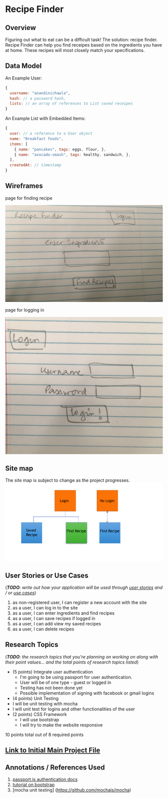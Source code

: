 



# Recipe  Finder 

## Overview


Figuring out what to eat can be a difficult task! The solution: recipe finder. 
Recipe Finder can help you find receipes based on the ingredients you have at home. These recipes will most
closely match your specifications. 


## Data Model



An Example User:

```javascript
{
  username: "anandinichawla",
  hash: // a password hash,
  lists: // an array of references to List saved receipes 
}
```

An Example List with Embedded Items:

```javascript
{
  user: // a reference to a User object
  name: "Breakfast foods",
  items: [
    { name: "pancakes", tags: eggs, flour, },
    { name: "avocado-smash", tags: healthy, sandwich, },
  ],
  createdAt: // timestamp
}
```






## Wireframes



 page for finding recipe 

![list](documentation/wireframe-1.jpg)

page for logging in 

![list](documentation/wireframe-3.jpg)

## Site map

The site map is subject to change as the project progresses.
![list](documentation/Sitemap.png)



## User Stories or Use Cases

(___TODO__: write out how your application will be used through [user stories](http://en.wikipedia.org/wiki/User_story#Format) and / or [use cases](https://www.mongodb.com/download-center?jmp=docs&_ga=1.47552679.1838903181.1489282706#previous)_)

1. as non-registered user, I can register a new account with the site
2. as a user, I can log in to the site
3. as a user, I can enter ingredients and find recipes 
4. as a user, I can save recipes if logged in
5. as a user, I can add view my saved recipes
6. as a user, I can delete recipes

## Research Topics

(___TODO__: the research topics that you're planning on working on along with their point values... and the total points of research topics listed_)

* (5 points) Integrate user authentication
    * I'm going to be using passport for user authentication.
    * User will be of one type - guest or logged in
    * Testing has not been done yet
    * Possible implementation of signing with facebook or gmail logins 
* (4 points) Unit Testing
 * I will be unit testing with mocha 
 * I will unit test for logins and other functionalities of the user
* (2 points) CSS Framework
    * I will use bootstrap 
    * I will try to make the website responsive 

10 points total out of 8 required points


## [Link to Initial Main Project File](/src/app.js) 



## Annotations / References Used



1. [passport.js authentication docs](http://passportjs.org/docs) 
2. [tutorial on bootstrap](https://getbootstrap.com/docs/4.0/getting-started/introduction/) 
3. [mocha unit testing] (https://github.com/mochajs/mocha) 